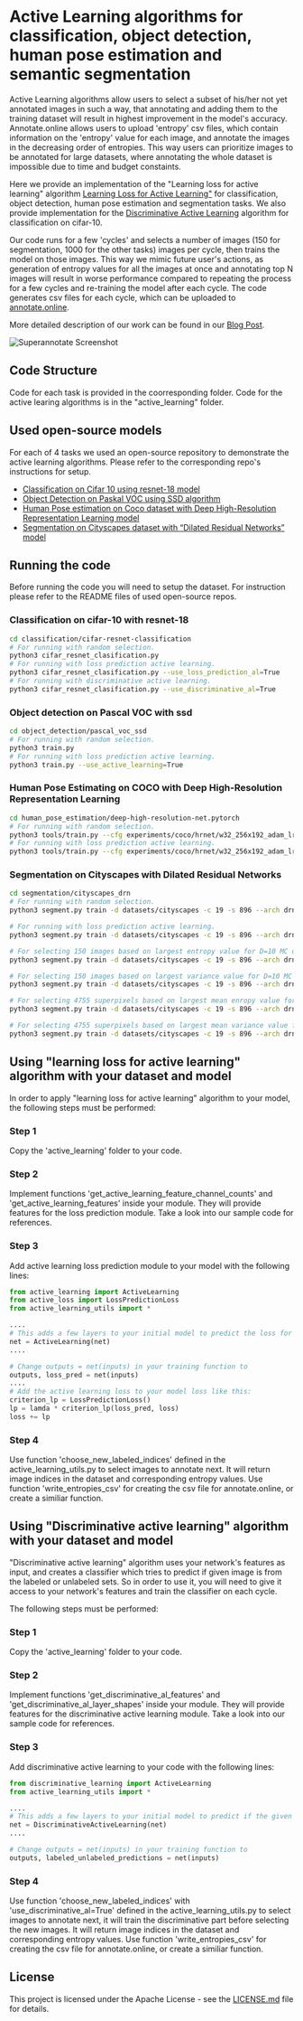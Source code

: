# Active Learning algorithms for classification, object detection, human pose estimation and semantic segmentation

Active Learning algorithms allow users to select a subset of his/her not yet annotated images in such a way, that annotating and adding them to the training dataset will result in highest improvement in the model's accuracy. Annotate.online allows users to upload 'entropy' csv files, which contain information on the 'entropy' value for each image, and annotate the images in the decreasing order of entropies. This way users can prioritize images to be annotated for large datasets, where annotating the whole dataset is impossible due to time and budget constaints.

Here we provide an implementation of the "Learning loss for active learning" algorithm [Learning Loss for Active Learning"](https://arxiv.org/pdf/1905.03677.pdf) for classification, object detection, human pose estimation and segmentation tasks. We also provide implementation for the [Discriminative Active Learning](https://arxiv.org/abs/1907.06347) algorithm for classification on cifar-10.

Our code runs for a few 'cycles' and selects a number of images (150 for segmentation, 1000 for the other tasks) images per cycle, then trains the model on those images. This way we mimic future user's actions, as generation of entropy values for all the images at once and annotating top N images will result in worse performance compared to repeating the process for a few cycles and re-training the model after each cycle. The code generates csv files for each cycle, which can be uploaded to [annotate.online](annotate.online).

More detailed description of our work can be found in our [Blog Post](URL_Here).

![Superannotate Screenshot](images/uploading_entropy_csv.jpg)

## Code Structure

Code for each task is provided in the coorresponding folder. Code for the active learing algorithms is in the "active_learning" folder.

## Used open-source models

For each of 4 tasks we used an open-source repository to demonstrate the active learning algorithms. Please refer to the corresponding repo's instructions for setup.

- [Classification on Cifar 10 using resnet-18 model](https://github.com/kuangliu/pytorch-cifar)
- [Object Detection on Paskal VOC using SSD algorithm](https://github.com/amdegroot/ssd.pytorch)
- [Human Pose estimation on Coco dataset with Deep High-Resolution Representation Learning model](https://github.com/leoxiaobin/deep-high-resolution-net.pytorch)
- [Segmentation on Cityscapes dataset with “Dilated Residual Networks” model](https://github.com/fyu/drn)

## Running the code
Before running the code you will need to setup the dataset. For instruction please refer to the README files of used open-source repos.
 
### Classification on cifar-10 with resnet-18
```bash
cd classification/cifar-resnet-classification
# For running with random selection.
python3 cifar_resnet_clasification.py
# For running with loss prediction active learning.
python3 cifar_resnet_clasification.py --use_loss_prediction_al=True
# For running with discriminative active learning.
python3 cifar_resnet_clasification.py --use_discriminative_al=True
```
### Object detection on Pascal VOC with ssd
```bash
cd object_detection/pascal_voc_ssd
# For running with random selection.
python3 train.py
# For running with loss prediction active learning.
python3 train.py --use_active_learning=True
```
### Human Pose Estimating on COCO with Deep High-Resolution Representation Learning
```bash
cd human_pose_estimation/deep-high-resolution-net.pytorch
# For running with random selection.
python3 tools/train.py --cfg experiments/coco/hrnet/w32_256x192_adam_lr1e-3.yaml 
# For running with loss prediction active learning.
python3 tools/train.py --cfg experiments/coco/hrnet/w32_256x192_adam_lr1e-3.yaml --use_active_learning=True
```
### Segmentation on Cityscapes with Dilated Residual Networks
```bash
cd segmentation/cityscapes_drn
# For running with random selection.
python3 segment.py train -d datasets/cityscapes -c 19 -s 896 --arch drn_d_22 --batch-size 4 --epochs 250 --lr 0.01 --momentum 0.9 --step 100

# For running with loss prediction active learning.
python3 segment.py train -d datasets/cityscapes -c 19 -s 896 --arch drn_d_22 --batch-size 4 --epochs 250 --lr 0.01 --momentum 0.9 --step 100 --use-loss-prediction-al=True --lamda=0.01

# For selecting 150 images based on largest entropy value for D=10 MC dropout runs.
python3 segment.py train -d datasets/cityscapes -c 19 -s 896 --arch drn_d_22 --batch-size 4 --epochs 250 --lr 0.01 --momentum 0.9 --step 100 --choose-images-with-highest-uncertainty=True --use-variance-as-uncertainty=False

# For selecting 150 images based on largest variance value for D=10 MC dropout runs.
python3 segment.py train -d datasets/cityscapes -c 19 -s 896 --arch drn_d_22 --batch-size 4 --epochs 250 --lr 0.01 --momentum 0.9 --step 100 --choose-images-with-highest-uncertainty=True --use-variance-as-uncertainty=True

# For selecting 4755 superpixels based on largest mean enropy value for D=10 MC dropout runs.
python3 segment.py train -d datasets/cityscapes -c 19 -s 896 --arch drn_d_22 --batch-size 4 --epochs 250 --lr 0.01 --momentum 0.9 --step 100 --entropy-superpixels=True --use-variance-as-uncertainty=False

# For selecting 4755 superpixels based on largest mean variance value for D=10 MC dropout runs.
python3 segment.py train -d datasets/cityscapes -c 19 -s 896 --arch drn_d_22 --batch-size 4 --epochs 250 --lr 0.01 --momentum 0.9 --step 100 --entropy-superpixels=True --use-variance-as-uncertainty=True

```

## Using "learning loss for active learning" algorithm with your dataset and model

In order to apply "learning loss for active learning" algorithm to your model, the following steps must be performed:

### Step 1
Copy the 'active_learning' folder to your code.

### Step 2
Implement functions 'get_active_learning_feature_channel_counts' and 'get_active_learning_features' inside your module. They will provide features for the loss prediction module. Take a look into our sample code for references.

### Step 3
Add active learning loss prediction module to your model with the following lines:

```python
from active_learning import ActiveLearning
from active_loss import LossPredictionLoss
from active_learning_utils import *

....
# This adds a few layers to your initial model to predict the loss for input images.
net = ActiveLearning(net)
....

# Change outputs = net(inputs) in your training function to
outputs, loss_pred = net(inputs)
....
# Add the active learning loss to your model loss like this:
criterion_lp = LossPredictionLoss()
lp = lamda * criterion_lp(loss_pred, loss)
loss += lp
```
### Step 4
Use function 'choose_new_labeled_indices' defined in the active_learning_utils.py to select images to annotate next. It will return image indices in the dataset and corresponding entropy values. Use function 'write_entropies_csv' for creating the csv file for annotate.online, or create a similiar function.


## Using "Discriminative active learning" algorithm with your dataset and model

"Discriminative active learning" algorithm uses your network's features as input, and creates a classifier which tries to predict if given image is from the labeled or unlabeled sets. So in order to use it, you will need to give it access to your network's features and train the classifier on each cycle.

The following steps must be performed:

### Step 1
Copy the 'active_learning' folder to your code.
### Step 2
Implement functions 'get_discriminative_al_features' and 'get_discriminative_al_layer_shapes' inside your module. They will provide features for the discriminative active learning module. Take a look into our sample code for references.
### Step 3
Add discriminative active learning to your code with the following lines:
```python
from discriminative_learning import ActiveLearning
from active_learning_utils import *

....
# This adds a few layers to your initial model to predict if the given image is from labeled set.
net = DiscriminativeActiveLearning(net)
....

# Change outputs = net(inputs) in your training function to
outputs, labeled_unlabeled_predictions = net(inputs)
```
### Step 4
Use function 'choose_new_labeled_indices' with 'use_discriminative_al=True' defined in the active_learning_utils.py to select images to annotate next, it will train the discriminative part before selecting the new images. It will return image indices in the dataset and corresponding entropy values. Use function 'write_entropies_csv' for creating the csv file for annotate.online, or create a similiar function.

## License

This project is licensed under the Apache License - see the [LICENSE.md](LICENSE.md) file for details.
